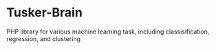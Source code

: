 # Tusker-Brain
PHP library for various machine learning task, including classisification, regression, and clustering 
